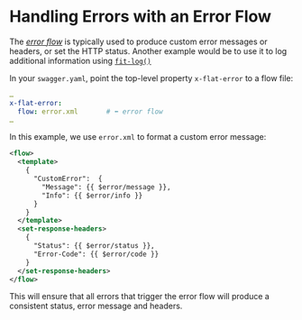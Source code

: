
# Handling Errors with an Error Flow

The [_error flow_](/reference/OpenAPI/routing.md#error-flow) is typically used to 
produce custom error messages or headers, or set the HTTP status. Another example
would be to use it to log additional information using [`fit-log()`](/reference/functions/fit-log.md)

In your `swagger.yaml`, point the top-level property `x-flat-error` to a flow
file:

```yaml
…
x-flat-error:
  flow: error.xml       # ⬅ error flow
…
```

In this example, we use `error.xml` to format a custom error message:

```xml
<flow>
  <template>
    {
      "CustomError":  {
        "Message": {{ $error/message }},
        "Info": {{ $error/info }}
      }
    }
  </template>
  <set-response-headers>
    {
      "Status": {{ $error/status }},
      "Error-Code": {{ $error/code }}
    }
  </set-response-headers>
</flow>
```

This will ensure that all errors that trigger the error flow will produce a consistent status, error message and headers.
